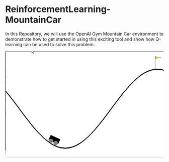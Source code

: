 # ReinforcementLearning-MountainCar
In this Repository, we will use the OpenAI Gym Mountain Car environment to demonstrate how to get started in using this exciting tool and show how Q-learning can be used to solve this problem. 

![GitHub Logo](/RL_MountainCar/images/MountainCar.gif)
